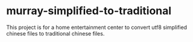 # murray-simplified-to-traditional
This project is for a home entertainment center to convert utf8 simplified chinese files to traditional chinese files.
